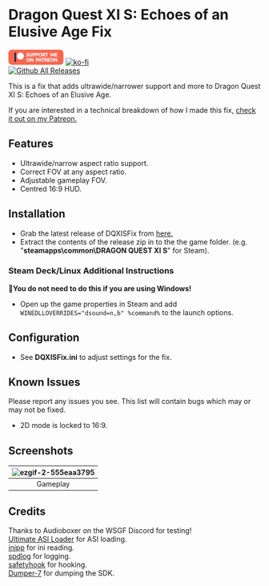 # Dragon Quest XI S: Echoes of an Elusive Age Fix
[![Patreon-Button](https://raw.githubusercontent.com/Lyall/DQXISFix/refs/heads/master/.github/Patreon-Button.png)](https://www.patreon.com/Wintermance) [![ko-fi](https://ko-fi.com/img/githubbutton_sm.svg)](https://ko-fi.com/W7W01UAI9)<br />
[![Github All Releases](https://img.shields.io/github/downloads/Lyall/DQXISFix/total.svg)](https://github.com/Lyall/DQXISFix/releases)

This is a fix that adds ultrawide/narrower support and more to Dragon Quest XI S: Echoes of an Elusive Age.<br />

If you are interested in a technical breakdown of how I made this fix, [check it out on my Patreon.](https://www.patreon.com/posts/dragon-quest-xi-102796530?utm_medium=clipboard_copy&utm_source=copyLink&utm_campaign=postshare_creator&utm_content=join_link)

## Features
- Ultrawide/narrow aspect ratio support.
- Correct FOV at any aspect ratio.
- Adjustable gameplay FOV.
- Centred 16:9 HUD.

## Installation
- Grab the latest release of DQXISFix from [here.](https://github.com/Lyall/DQXISFix/releases)
- Extract the contents of the release zip in to the the game folder. 
(e.g. "**steamapps\common\DRAGON QUEST XI S**" for Steam).

### Steam Deck/Linux Additional Instructions
🚩**You do not need to do this if you are using Windows!**
- Open up the game properties in Steam and add `WINEDLLOVERRIDES="dsound=n,b" %command%` to the launch options.

## Configuration
- See **DQXISFix.ini** to adjust settings for the fix.

## Known Issues
Please report any issues you see.
This list will contain bugs which may or may not be fixed.

- 2D mode is locked to 16:9.

## Screenshots

| ![ezgif-2-555eaa3795](https://github.com/Lyall/DQXISFix/assets/695941/016ae6d9-e8e0-401d-9a93-5c74fd31436e) |
|:--:|
| Gameplay |

## Credits
Thanks to Audioboxer on the WSGF Discord for testing! <br />
[Ultimate ASI Loader](https://github.com/ThirteenAG/Ultimate-ASI-Loader) for ASI loading. <br />
[inipp](https://github.com/mcmtroffaes/inipp) for ini reading. <br />
[spdlog](https://github.com/gabime/spdlog) for logging. <br />
[safetyhook](https://github.com/cursey/safetyhook) for hooking.<br />
[Dumper-7](https://github.com/Encryqed/Dumper-7) for dumping the SDK.
